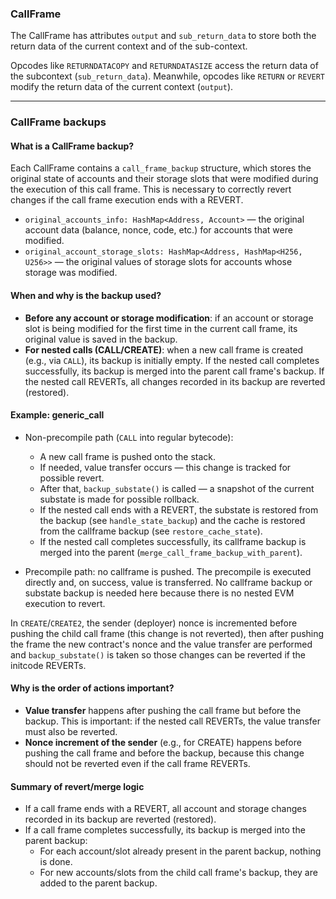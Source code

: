 ### CallFrame

The CallFrame has attributes `output` and `sub_return_data` to store both the return data of the current context and of the sub-context.

Opcodes like `RETURNDATACOPY` and `RETURNDATASIZE` access the return data of the subcontext (`sub_return_data`). 
Meanwhile, opcodes like `RETURN` or `REVERT` modify the return data of the current context (`output`).

---

### CallFrame backups

#### What is a CallFrame backup?

Each CallFrame contains a `call_frame_backup` structure, which stores the original state of accounts and their storage slots that were modified during the execution of this call frame. This is necessary to correctly revert changes if the call frame execution ends with a REVERT.

- `original_accounts_info: HashMap<Address, Account>` — the original account data (balance, nonce, code, etc.) for accounts that were modified.
- `original_account_storage_slots: HashMap<Address, HashMap<H256, U256>>` — the original values of storage slots for accounts whose storage was modified.

#### When and why is the backup used?

- **Before any account or storage modification**: if an account or storage slot is being modified for the first time in the current call frame, its original value is saved in the backup.
- **For nested calls (CALL/CREATE)**: when a new call frame is created (e.g., via `CALL`), its backup is initially empty. If the nested call completes successfully, its backup is merged into the parent call frame's backup. If the nested call REVERTs, all changes recorded in its backup are reverted (restored).

#### Example: generic_call

- Non-precompile path (`CALL` into regular bytecode):
  - A new call frame is pushed onto the stack.
  - If needed, value transfer occurs — this change is tracked for possible revert.
  - After that, `backup_substate()` is called — a snapshot of the current substate is made for possible rollback.
  - If the nested call ends with a REVERT, the substate is restored from the backup (see `handle_state_backup`) and the cache is restored from the callframe backup (see `restore_cache_state`).
  - If the nested call completes successfully, its callframe backup is merged into the parent (`merge_call_frame_backup_with_parent`).

- Precompile path: no callframe is pushed. The precompile is executed directly and, on success, value is transferred. No callframe backup or substate backup is needed here because there is no nested EVM execution to revert.

In `CREATE`/`CREATE2`, the sender (deployer) nonce is incremented before pushing the child call frame (this change is not reverted), then after pushing the frame the new contract's nonce and the value transfer are performed and `backup_substate()` is taken so those changes can be reverted if the initcode REVERTs.

#### Why is the order of actions important?

- **Value transfer** happens after pushing the call frame but before the backup. This is important: if the nested call REVERTs, the value transfer must also be reverted.
- **Nonce increment of the sender** (e.g., for CREATE) happens before pushing the call frame and before the backup, because this change should not be reverted even if the call frame REVERTs.

#### Summary of revert/merge logic

- If a call frame ends with a REVERT, all account and storage changes recorded in its backup are reverted (restored).
- If a call frame completes successfully, its backup is merged into the parent backup:
  - For each account/slot already present in the parent backup, nothing is done.
  - For new accounts/slots from the child call frame's backup, they are added to the parent backup.
